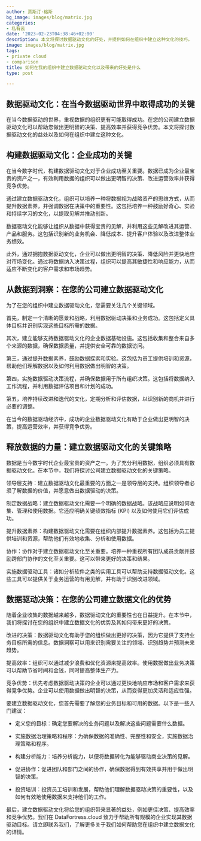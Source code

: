 ```yaml
---
author: 贾斯汀·格斯
bg_image: images/blog/matrix.jpg
categories:
- 私有云
date: '2023-02-23T04:38:46+02:00'
description: 本文将探讨数据驱动文化的好处，并提供如何在组织中建立这种文化的技巧。
image: images/blog/matrix.jpg
tags:
- private cloud
- comparison
title: 如何在我的组织中建立数据驱动文化以及带来的好处是什么
type: post

---
```

## 数据驱动文化：在当今数据驱动世界中取得成功的关键

在当今数据驱动的世界，重视数据的组织更有可能取得成功。在您的公司建立数据驱动文化可以帮助您做出更明智的决策、提高效率并获得竞争优势。本文将探讨数据驱动文化的益处以及如何在组织中建立这种文化。

## 构建数据驱动文化：企业成功的关键

在当今数字时代，构建数据驱动文化对于企业成功至关重要。数据已成为企业最宝贵的资产之一，有效利用数据的组织可以做出更明智的决策、改进运营效率并获得竞争优势。

通过建立数据驱动文化，组织可以培养一种将数据视为战略资产的思维方式，从而提升数据素养，并强调数据在决策中的重要性。这包括培养一种鼓励好奇心、实验和持续学习的文化，以提取见解并推动创新。

数据驱动文化能够让组织从数据中获得宝贵的见解，并利用这些见解改进其运营、产品和服务。这包括识别新的业务机会、降低成本、提升客户体验以及改进整体业务绩效。

此外，通过拥抱数据驱动文化，企业可以做出更明智的决策、降低风险并更快地应对市场变化。通过将数据纳入决策过程，组织可以提高其敏捷性和响应能力，从而适应不断变化的客户需求和市场趋势。


## 从数据到洞察：在您的公司建立数据驱动文化

为了在您的组织中建立数据驱动文化，您需要关注几个关键领域。

首先，制定一个清晰的愿景和战略，利用数据驱动决策和业务成功。这包括定义具体目标并识别实现这些目标所需的数据。

其次，建立能够支持数据驱动文化的企业数据基础设施。这包括收集和整合来自多个来源的数据，确保数据质量，并提供安全可靠的数据访问。

第三，通过提升数据素养，鼓励数据探索和实验。这包括为员工提供培训和资源，帮助他们理解数据以及如何利用数据做出明智的决策。

第四，实施数据驱动决策流程，并确保数据用于所有组织决策。这包括将数据纳入工作流程，并利用数据评估项目和计划的成功。

第五，培养持续改进和迭代的文化，定期分析和评估数据，以识别新的商机并进行必要的调整。

在当今的数据驱动经济中，成功的企业数据驱动文化有助于企业做出更明智的决策，提高运营效率，并获得竞争优势。


## 释放数据的力量：建立数据驱动文化的关键策略

数据是当今数字时代企业最宝贵的资产之一。为了充分利用数据，组织必须具有数据驱动文化。在本节中，我们将探讨公司建立数据驱动文化的关键策略。

领导层支持：建立数据驱动文化最重要的方面之一是领导层的支持。组织领导者必须了解数据的价值，并愿意做出数据驱动的决策。

制定数据战略：建立数据驱动文化需要一个明确的数据战略。该战略应说明如何收集、管理和使用数据。它还应明确关键绩效指标 (KPI) 以及如何使用它们评估成功。

提升数据素养：构建数据驱动文化需要在组织内部提升数据素养。这包括为员工提供培训和资源，帮助他们有效地收集、分析和使用数据。

协作：协作对于建立数据驱动文化至关重要。培养一种重视所有团队成员贡献并鼓励跨部门协作的文化至关重要。这可以带来更好的决策和结果。

实施数据驱动工具：诸如分析软件之类的实用工具可以帮助支持数据驱动文化。这些工具可以提供关于业务运营的有用见解，并有助于识别改进领域。


## 数据驱动决策：在您的公司建立数据文化的优势

随着企业收集的数据越来越多，数据驱动文化的重要性也在日益提升。在本节中，我们将探讨在您的组织中建立数据文化的优势及其如何带来更好的决策。

改进的决策：数据驱动文化有助于您的组织做出更好的决策，因为它提供了支持业务目标所需的信息。数据洞察可以用来识别需要关注的领域、识别趋势并预测未来趋势。

提高效率：组织可以通过减少浪费和优化资源来提高效率。使用数据做出业务决策可以帮助节省时间和金钱，同时提高整体生产力。

竞争优势：优先考虑数据驱动决策的企业可以通过更快地响应市场和客户需求来获得竞争优势。企业可以使用数据做出明智的决策，从而变得更加灵活和适应性强。


要建立数据驱动文化，您首先需要了解您的业务目标和可用的数据。以下是一些入门建议：

- 定义您的目标：确定您要解决的业务问题以及解决这些问题需要什么数据。
- 实施数据治理策略和程序：为确保数据的准确性、完整性和安全，实施数据治理策略和程序。

- 构建分析能力：培养分析能力，以便将数据转化为能够驱动商业决策的见解。

- 促进协作：促进团队和部门之间的协作，确保数据得到有效共享并用于做出明智的决策。
- 投资培训：投资员工培训和发展，帮助他们理解数据驱动决策的重要性，以及如何有效地使用数据来支持他们的工作。


最后，建立数据驱动文化将给您的组织带来显著的益处，例如更佳决策、提高效率和竞争优势。我们在 DataFortress.cloud 致力于帮助所有规模的企业实现其数据驱动目标。请立即联系我们，了解更多关于我们如何帮助您在组织中建立数据文化的详情。
